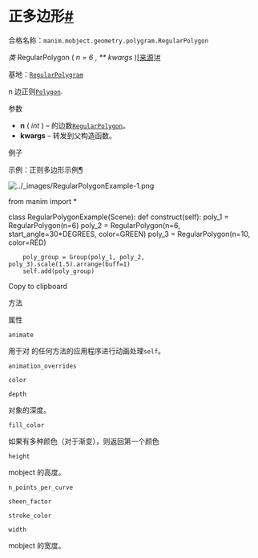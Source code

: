 # 正多边形[#](#regularpolygon "此标题的固定链接")

合格名称：`manim.mobject.geometry.polygram.RegularPolygon`

_类_ RegularPolygon ( _n = 6_ , _\*\* kwargs_ )[\[来源\]](../_modules/manim/mobject/geometry/polygram.html#RegularPolygon)[#](#manim.mobject.geometry.polygram.RegularPolygon "此定义的固定链接")

基地：[`RegularPolygram`](manim.mobject.geometry.polygram.RegularPolygram.html#manim.mobject.geometry.polygram.RegularPolygram "manim.mobject.geometry.polygram.RegularPolygram")

n 边正则[`Polygon`](manim.mobject.geometry.polygram.Polygon.html#manim.mobject.geometry.polygram.Polygon "manim.mobject.geometry.polygram.Polygon").

参数

- **n** ( _int_ ) – 的边数[`RegularPolygon`](#manim.mobject.geometry.polygram.RegularPolygon "manim.mobject.geometry.polygram.RegularPolygon")。
- **kwargs** – 转发到父构造函数。

例子

示例：正则多边形示例[¶](#regularpolygonexample)

![../_images/RegularPolygonExample-1.png](../_images/RegularPolygonExample-1.png)

from manim import \*

class RegularPolygonExample(Scene):
def construct(self):
poly_1 = RegularPolygon(n=6)
poly_2 = RegularPolygon(n=6, start_angle=30\*DEGREES, color=GREEN)
poly_3 = RegularPolygon(n=10, color=RED)

        poly_group = Group(poly_1, poly_2, poly_3).scale(1.5).arrange(buff=1)
        self.add(poly_group)

Copy to clipboard

方法

属性

`animate`

用于对 的任何方法的应用程序进行动画处理`self`。

`animation_overrides`

`color`

`depth`

对象的深度。

`fill_color`

如果有多种颜色（对于渐变），则返回第一个颜色

`height`

mobject 的高度。

`n_points_per_curve`

`sheen_factor`

`stroke_color`

`width`

mobject 的宽度。
